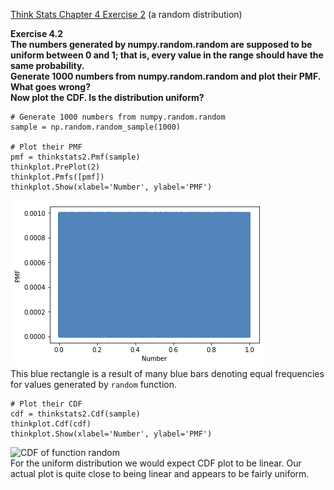 [Think Stats Chapter 4 Exercise 2](http://greenteapress.com/thinkstats2/html/thinkstats2005.html#toc41) (a random distribution)

__Exercise 4.2  
The numbers generated by numpy.random.random are supposed to be uniform between 0 and 1; that is, every value in the range should have the same probability.  
Generate 1000 numbers from numpy.random.random and plot their PMF. What goes wrong?  
Now plot the CDF. Is the distribution uniform?__

```
# Generate 1000 numbers from numpy.random.random
sample = np.random.random_sample(1000)

# Plot their PMF
pmf = thinkstats2.Pmf(sample)
thinkplot.PrePlot(2)
thinkplot.Pmfs([pmf])
thinkplot.Show(xlabel='Number', ylabel='PMF')
```
![PMF of function `random`](random_pmf.png)  
This blue rectangle is a result of many blue bars  denoting equal frequencies for values generated by ```random``` function.

```
# Plot their CDF
cdf = thinkstats2.Cdf(sample)
thinkplot.Cdf(cdf)
thinkplot.Show(xlabel='Number', ylabel='PMF')
```
![CDF of function `random`](https://github.com/nlzakh02/dsp.git/statistics/random_cdf.png)  
For the uniform distribution we would expect CDF plot to be linear. Our actual plot is quite close to being linear and appears to be fairly uniform.
